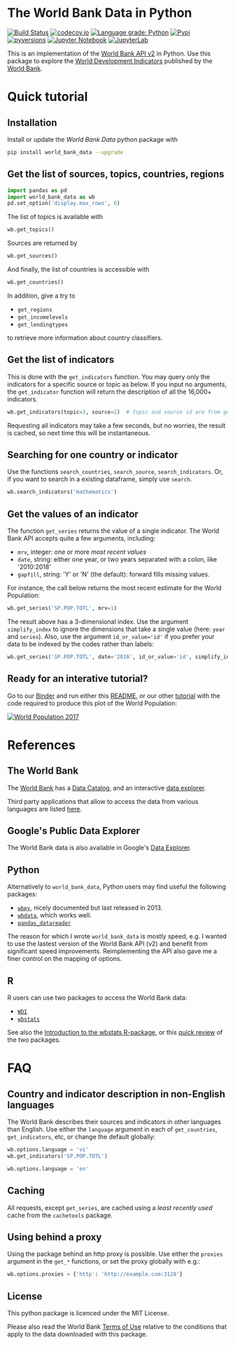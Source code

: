 # The World Bank Data in Python

[![Build Status](https://travis-ci.com/mwouts/world_bank_data.svg?branch=master)](https://travis-ci.com/mwouts/world_bank_data)
[![codecov.io](https://codecov.io/github/mwouts/world_bank_data/coverage.svg?branch=master)](https://codecov.io/github/mwouts/world_bank_data?branch=master)
[![Language grade: Python](https://img.shields.io/badge/lgtm-A+-brightgreen.svg)](https://lgtm.com/projects/g/mwouts/world_bank_data/context:python)
[![Pypi](https://img.shields.io/pypi/v/world_bank_data.svg)](https://pypi.python.org/pypi/world_bank_data)
[![pyversions](https://img.shields.io/pypi/pyversions/world_bank_data.svg)](https://pypi.python.org/pypi/world_bank_data)
[![Jupyter Notebook](https://img.shields.io/badge/Binder-Notebook-blue.svg)](
    https://mybinder.org/v2/gh/mwouts/world_bank_data/master?filepath=examples%2FA%20sunburst%20plot%20of%20the%20world%20population.ipynb)
[![JupyterLab](https://img.shields.io/badge/Binder-JupyterLab-blue.svg)](
    https://mybinder.org/v2/gh/mwouts/world_bank_data/master?urlpath=lab)

This is an implementation of the [World Bank API v2](https://datahelpdesk.worldbank.org/knowledgebase/articles/889386-developer-information-overview) in Python. Use this package to explore the [World Development Indicators](http://datatopics.worldbank.org/world-development-indicators/) published by the [World Bank](http://www.worldbank.org/).

# Quick tutorial

## Installation

Install or update the _World Bank Data_ python package with

```bash
pip install world_bank_data --upgrade
```

## Get the list of sources, topics, countries, regions

```python
import pandas as pd
import world_bank_data as wb
pd.set_option('display.max_rows', 6)
```

The list of topics is available with

```python
wb.get_topics()
```

Sources are returned by

```python
wb.get_sources()
```

And finally, the list of countries is accessible with

```python
wb.get_countries()
```

In addition, give a try to
- `get_regions`
- `get_incomelevels`
- `get_lendingtypes`

to retrieve more information about country classifiers.

## Get the list of indicators

This is done with the `get_indicators` function. You may query only the indicators for a specific source or topic as below. If you input no arguments, the `get_indicator` function will return the description of all the 16,000+ indicators. 

```python
wb.get_indicators(topic=3, source=2)  # topic and source id are from get_topics/get_sources
```

Requesting all indicators may take a few seconds, but no worries, the result is cached, so next time this will be instantaneous.

## Searching for one country or indicator

Use the functions `search_countries`, `search_source`, `search_indicators`. Or, if you want to search in a existing dataframe, simply use `search`.

```python
wb.search_indicators('mathematics')
```

## Get the values of an indicator

The function `get_series` returns the value of a single indicator. The World Bank API accepts quite a few arguments, including:
- `mrv`, integer: one or more _most recent values_
- `date`, string: either one year, or two years separated with a colon, like '2010:2018'
- `gapfill`, string: 'Y' or 'N' (the default): forward fills missing values.

For instance, the call below returns the most recent estimate for the World Population:

```python
wb.get_series('SP.POP.TOTL', mrv=1)
```

The result above has a 3-dimensional index. Use the argument `simplify_index` to ignore the dimensions that take a single value (here: `year` and `series`). Also, use the argument `id_or_value='id'` if you prefer your data to be indexed by the codes rather than labels:

```python
wb.get_series('SP.POP.TOTL', date='2016', id_or_value='id', simplify_index=True)
```

## Ready for an interative tutorial?

Go to our [Binder](https://mybinder.org/v2/gh/mwouts/world_bank_data/master) and run either this [README](https://github.com/mwouts/world_bank_data/blob/master/README.md), or our other [tutorial](https://github.com/mwouts/world_bank_data/blob/master/examples/) with the code required to produce this plot of the World Population:

[![World Population 2017](https://gist.githubusercontent.com/mwouts/ec3a88f1d97e36a062f69d4072b91e39/raw/79211a09957c6934fabf738a59c2c9b8df943696/world_population.gif)](https://nbviewer.jupyter.org/github/mwouts/world_bank_data/blob/master/examples/A%20sunburst%20plot%20of%20the%20world%20population.ipynb)

# References

## The World Bank

The [World Bank](https://www.worldbank.org/) has a [Data Catalog](https://datacatalog.worldbank.org/), and an interactive [data explorer](https://data.worldbank.org/indicator/sp.pop.totl).

Third party applications that allow to access the data from various languages are listed [here](https://data.worldbank.org/products/third-party-apps).

## Google's Public Data Explorer

The World Bank data is also available in Google's [Data Explorer](https://data.worldbank.org/products/third-party-apps).

## Python

Alternatively to `world_bank_data`, Python users may find useful the following packages:
- [`wbpy`](https://github.com/mattduck/wbpy/blob/master/README.rst), nicely documented but last released in 2013.
- [`wbdata`](https://github.com/oliversherouse/wbdata/blob/master/README.rst), which works well.
- [`pandas_datareader`](https://pandas-datareader.readthedocs.io/en/latest/readers/world-bank.html)

The reason for which I wrote `world_bank_data` is mostly speed, e.g. I wanted to use the lastest version of the World Bank API (v2) and benefit from significant speed improvements. Reimplementing the API also gave me a finer control on the mapping of options.

## R

R users can use two packages to access the World Bank data:
- [`WDI`](https://github.com/vincentarelbundock/WDI/blob/master/README.md) 
- [`wbstats`](https://github.com/GIST-ORNL/wbstats/blob/master/README.md)

See also the [Introduction to the wbstats R-package](https://cran.r-project.org/web/packages/wbstats/vignettes/Using_the_wbstats_package.html), or this [quick review](https://cengel.github.io/gearup2016/worldbank.html) of the two packages.

# FAQ

## Country and indicator description in non-English languages

The World Bank describes their sources and indicators in other languages than English. Use either the `language` argument in each of `get_countries`, `get_indicators`, etc, or change the default globally:

```python
wb.options.language = 'vi'
wb.get_indicators('SP.POP.TOTL')
```

```python
wb.options.language = 'en'
```

## Caching

All requests, except `get_series`, are cached using a _least recently used_ cache from the `cachetools` package.

## Using behind a proxy

Using the package behind an http proxy is possible. Use either the `proxies` argument in the `get_*` functions, or set the proxy globally with e.g.:

```python
wb.options.proxies = {'http': 'http://example.com:3128'}
```

## License

This python package is licenced under the MIT License.

Please also read the World Bank [Terms of Use](https://data.worldbank.org/summary-terms-of-use) relative to the conditions that apply to the data downloaded with this package.
